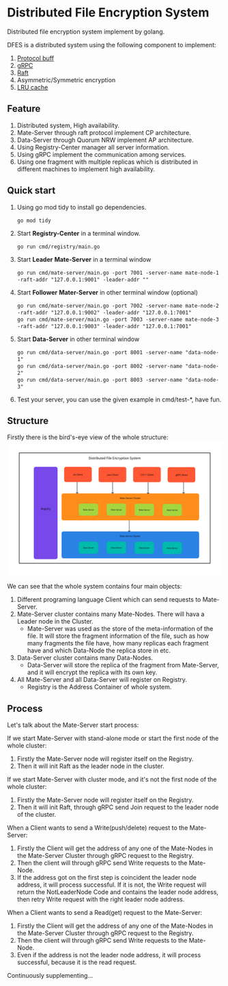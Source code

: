 Distributed File Encryption System
==================================

Distributed file encryption system implement by golang.

DFES is a distributed system using the following component to implement:
1. [Protocol buff](https://github.com/protocolbuffers/protobuf)
2. [gRPC](https://github.com/grpc/grpc)
3. [Raft](https://github.com/hashicorp/raft)
4. Asymmetric/Symmetric encryption
5. [LRU cache](https://github.com/hashicorp/golang-lru)

Feature
-------
1. Distributed system, High availability.
2. Mate-Server through raft protocol implement CP architecture.
3. Data-Server through Quorum NRW implement AP architecture.
4. Using Registry-Center manager all server information.
5. Using gRPC implement the communication among services.
6. Using one fragment with multiple replicas which is distributed in different machines to implement high availability.

Quick start
-----------
1. Using go mod tidy to install go dependencies.
    ```shell
    go mod tidy
    ```
2. Start **Registry-Center** in a terminal window.
   ```shell
   go run cmd/registry/main.go 
   ```
3. Start **Leader** **Mate-Server** in a terminal window
    ```shell
    go run cmd/mate-server/main.go -port 7001 -server-name mate-node-1 -raft-addr "127.0.0.1:9001" -leader-addr ""
    ```
4. Start **Follower** **Mater-Server** in other terminal window (optional)
    ```shell
    go run cmd/mate-server/main.go -port 7002 -server-name mate-node-2 -raft-addr "127.0.0.1:9002" -leader-addr "127.0.0.1:7001"
    go run cmd/mate-server/main.go -port 7003 -server-name mate-node-3 -raft-addr "127.0.0.1:9003" -leader-addr "127.0.0.1:7001"
    ```
5. Start **Data-Server** in other terminal window
    ```shell
    go run cmd/data-server/main.go -port 8001 -server-name "data-node-1"
    go run cmd/data-server/main.go -port 8002 -server-name "data-node-2"
    go run cmd/data-server/main.go -port 8003 -server-name "data-node-3"
    ```
6. Test your server, you can use the given example in cmd/test-*, have fun.

Structure
---------
Firstly there is the bird's-eye view of the whole structure:
![Structure](./doc/img/structure.jpg)

We can see that the whole system contains four main objects:

1. Different programing language Client which can send requests to Mate-Server.
2. Mate-Server cluster contains many Mate-Nodes. There will hava a Leader node in the Cluster.
   - Mate-Server was used as the store of the meta-information of the file. It will store the fragment information of the file, such as how many fragments the file have, how many replicas each fragment have and which Data-Node the replica store in etc.
3. Data-Server cluster contains many Data-Nodes.
   - Data-Server will store the replica of the fragment from Mate-Server, and it will encrypt the replica with its own key.
4. All Mate-Server and all Data-Server will register on Registry.
   - Registry is the Address Container of whole system.

Process
-------

Let's talk about the Mate-Server start process:

If we start Mate-Server with stand-alone mode or start the first node of the whole cluster:

1. Firstly the Mate-Server node will register itself on the Registry.
2. Then it will init Raft as the leader node in the cluster.

If we start Mate-Server with cluster mode, and it's not the first node of the whole cluster:

1. Firstly the Mate-Server node will register itself on the Registry.
2. Then it will init Raft, through gRPC send Join request to the leader node of the cluster.

When a Client wants to send a Write(push/delete) request to the Mate-Server:

1. Firstly the Client will get the address of any one of the Mate-Nodes in the Mate-Server Cluster through gRPC request to the Registry.
2. Then the client will through gRPC send Write requests to the Mate-Node.
3. If the address got on the first step is coincident the leader node address, it will process successful. If it is not, the Write request will return the NotLeaderNode Code and contains the leader node address, then retry Write request with the right leader node address.

When a Client wants to send a Read(get) request to the Mate-Server:

1. Firstly the Client will get the address of any one of the Mate-Nodes in the Mate-Server Cluster through gRPC request to the Registry.
2. Then the client will through gRPC send Write requests to the Mate-Node.
3. Even if the address is not the leader node address, it will process successful, because it is the read request.



Continuously supplementing...
